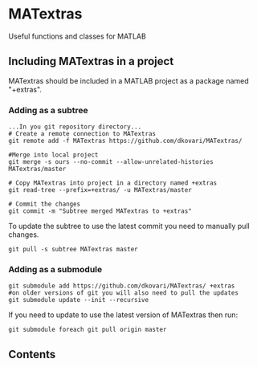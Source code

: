 # MATextras
Useful functions and classes for MATLAB
## Including MATextras in a project
MATextras should be included in a MATLAB project as a package named "+extras".
### Adding as a subtree
```
...In you git repository directory...
# Create a remote connection to MATextras
git remote add -f MATextras https://github.com/dkovari/MATextras/

#Merge into local project
git merge -s ours --no-commit --allow-unrelated-histories MATextras/master

# Copy MATextras into project in a directory named +extras
git read-tree --prefix=+extras/ -u MATextras/master

# Commit the changes
git commit -m "Subtree merged MATextras to +extras"
```
To update the subtree to use the latest commit you need to manually pull changes.
```
git pull -s subtree MATextras master
```
### Adding as a submodule
```
git submodule add https://github.com/dkovari/MATextras/ +extras
#on older versions of git you will also need to pull the updates
git submodule update --init --recursive
```
If you need to update to use the latest version of MATextras then run:
```
git submodule foreach git pull origin master
```
## Contents
